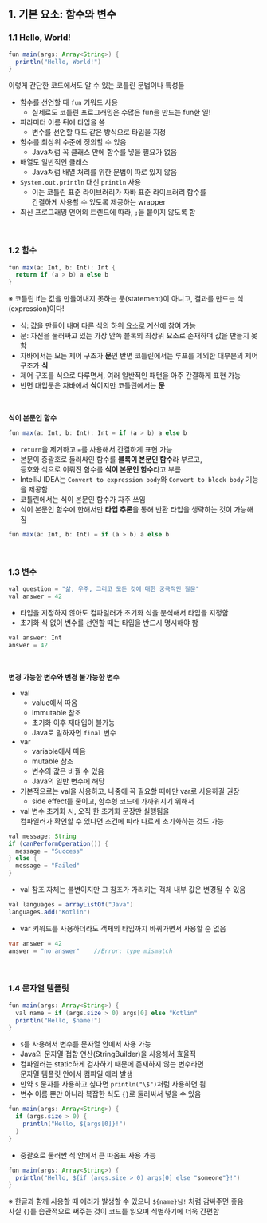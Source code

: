 ## 1. 기본 요소: 함수와 변수

### 1.1 Hello, World!

```java
fun main(args: Array<String>) {
  println("Hello, World!")
}
```

이렇게 간단한 코드에서도 알 수 있는 코틀린 문법이나 특성들

- 함수를 선언할 때 `fun` 키워드 사용
  - 실제로도 코틀린 프로그래밍은 수많은 fun을 만드는 fun한 일!
- 파라미터 이름 뒤에 타입을 씀
  - 변수를 선언할 때도 같은 방식으로 타입을 지정
- 함수를 최상위 수준에 정의할 수 있음
  - Java처럼 꼭 클래스 안에 함수를 넣을 필요가 없음
- 배열도 일반적인 클래스
  - Java처럼 배열 처리를 위한 문법이 따로 있지 않음
- `System.out.println` 대신 `println` 사용
  - 이는 코틀린 표준 라이브러리가 자바 표준 라이브러리 함수를<br>간결하게 사용할 수 있도록 제공하는 wrapper
- 최신 프로그래밍 언어의 트렌드에 따라, `;`을 붙이지 않도록 함

<br>

### 1.2 함수

```java
fun max(a: Int, b: Int): Int {
  return if (a > b) a else b
}
```

※ 코틀린 if는 값을 만들어내지 못하는 문(statement)이 아니고, 결과를 만드는 식(expression)이다!

- 식: 값을 만들어 내며 다른 식의 하위 요소로 계산에 참여 가능
- 문: 자신을 둘러싸고 있는 가장 안쪽 블록의 최상위 요소로 존재하며 값을 만들지 못함
- 자바에서는 모든 제어 구조가 **문**인 반면 코틀린에서는 루프를 제외한 대부분의 제어 구조가 **식**
- 제어 구조를 식으로 다루면서, 여러 일반적인 패턴을 아주 간결하게 표현 가능
- 반면 대입문은 자바에서 **식**이지만 코틀린에서는 **문**

<br>

**식이 본문인 함수**

```java
fun max(a: Int, b: Int): Int = if (a > b) a else b
```

- `return`을 제거하고 `=`를 사용해서 간결하게 표현 가능
- 본문이 중괄호로 둘러싸인 함수를 **블록이 본문인 함수**라 부르고,<br>등호와 식으로 이뤄진 함수를 **식이 본문인 함수**라고 부름
- IntelliJ IDEA는 `Convert to expression body`와 `Convert to block body` 기능을 제공함
- 코틀린에서는 식이 본문인 함수가 자주 쓰임
- 식이 본문인 함수에 한해서만 **타입 추론**을 통해 반환 타입을 생략하는 것이 가능해짐

```java
fun max(a: Int, b: Int) = if (a > b) a else b
```

<br>

### 1.3 변수

```java
val question = "삶, 우주, 그리고 모든 것에 대한 궁극적인 질문"
val answer = 42
```

- 타입을 지정하지 않아도 컴파일러가 초기화 식을 분석해서 타입을 지정함
- 초기화 식 없이 변수를 선언할 때는 타입을 반드시 명시해야 함

```java
val answer: Int
answer = 42
```

<br>

**변경 가능한 변수와 변경 불가능한 변수**

- val
  - value에서 따옴
  - immutable 참조
  - 초기화 이후 재대입이 불가능
  - Java로 말하자면 `final` 변수
- var
  - variable에서 따옴
  - mutable 참조
  - 변수의 값은 바뀔 수 있음
  - Java의 일반 변수에 해당
- 기본적으로는 val을 사용하고, 나중에 꼭 필요할 때에만 var로 사용하길 권장
  - side effect를 줄이고, 함수형 코드에 가까워지기 위해서
- val 변수 초기화 시, 오직 한 초기화 문장만 실행됨을<br>컴파일러가 확인할 수 있다면 조건에 따라 다르게 초기화하는 것도 가능

```java
val message: String
if (canPerformOperation()) {
  message = "Success"
} else {
  message = "Failed"
}
```

- val 참조 자체는 불변이지만 그 참조가 가리키는 객체 내부 값은 변경될 수 있음

```java
val languages = arrayListOf("Java")
languages.add("Kotlin")
```

- var 키워드를 사용하더라도 객체의 타입까지 바꿔가면서 사용할 순 없음

```java
var answer = 42
answer = "no answer"    //Error: type mismatch
```

<br>

### 1.4 문자열 템플릿

```java
fun main(args: Array<String>) {
  val name = if (args.size > 0) args[0] else "Kotlin"
  println("Hello, $name!")
}
```

- `$`를 사용해서 변수를 문자열 안에서 사용 가능
- Java의 문자열 접합 연산(StringBuilder)을 사용해서 효율적
- 컴파일러는 static하게 검사하기 때문에 존재하지 않는 변수라면<br>문자열 템플릿 안에서 컴파일 에러 발생
- 만약 `$` 문자를 사용하고 싶다면 `println("\$")`처럼 사용하면 됨
- 변수 이름 뿐만 아니라 복잡한 식도 `{}`로 둘러싸서 넣을 수 있음

```java
fun main(args: Array<String>) {
  if (args.size > 0) {
    println("Hello, ${args[0]}!")
  }
}
```

- 중괄호로 둘러싼 식 안에서 큰 따옴표 사용 가능

```java
fun main(args: Array<String>) {
  println("Hello, ${if (args.size > 0) args[0] else "someone"}!")
}
```

※ 한글과 함께 사용할 때 에러가 발생할 수 있으니 `${name}님!` 처럼 감싸주면 좋음<br>사실 `{}`를 습관적으로 써주는 것이 코드를 읽으며 식별하기에 더욱 간편함
